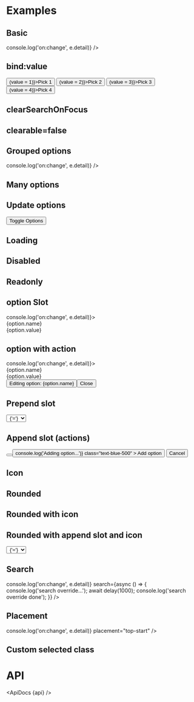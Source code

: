 <script>
  import { mdiMagnify, mdiPlus, mdiPencil } from '@mdi/js';

  import api from '$lib/components/SelectField.svelte?raw&sveld';
  import ApiDocs from '$lib/components/ApiDocs.svelte';

  import Button from '$lib/components/Button.svelte';
  import Dialog from '$lib/components/Dialog.svelte';
  import Drawer from '$lib/components/Drawer.svelte';
  import Preview from '$lib/components/Preview.svelte';
  import MenuItem from '$lib/components/MenuItem.svelte';
  import Stack from '$lib/components/Stack.svelte';
  import SelectField from '$lib/components/SelectField.svelte';
  import TextField from '$lib/components/TextField.svelte';
  import Toggle from '$lib/components/Toggle.svelte';


  import { delay } from '$lib/utils/promise';
  import { cls } from '$lib/utils/styles';

  const options = [
    { name: 'One', value: 1 },
    { name: 'Two', value: 2 },
    { name: 'Three', value: 3 },
    { name: 'Four', value: 4 },
  ];
  const optionsWithGroup = [
    { name: 'One', value: 1, group: "First" },
    { name: 'Two', value: 2, group: "First" },
    { name: 'Three', value: 3, group: "Second" },
    { name: 'Four', value: 4, group: "Second" },
    { name: 'Five', value: 5, group: "Second" },
    { name: 'Six', value: 6, group: "Third" },
    { name: 'Seven', value: 7, group: "Third" },
  ];

  const manyOptions = Array.from({ length: 100 }).map((_, i) => ({ name: `${i + 1}`, value: i + 1 }))

  const newOptions = [
    { name: 'Foo', value: 1 },
    { name: 'Bar', value: 2 },
    { name: 'Baz', value: 3 },
  ];

  let value = 3;
</script>

# Examples

## Basic

<Preview>
  <SelectField {options} on:change={(e) => console.log('on:change', e.detail)} />
</Preview>

## bind:value

<Preview>
  <SelectField {options} bind:value />
  <Button on:click={() => (value = 1)}>Pick 1</Button>
  <Button on:click={() => (value = 2)}>Pick 2</Button>
  <Button on:click={() => (value = 3)}>Pick 3</Button>
  <Button on:click={() => (value = 4)}>Pick 4</Button>
</Preview>

## clearSearchOnFocus

<Preview>
  <SelectField {options} bind:value clearSearchOnFocus />
</Preview>

## clearable=false

<Preview>
  <SelectField {options} bind:value clearSearchOnFocus clearable={false} />
</Preview>

## Grouped options

<Preview>
  <SelectField options={optionsWithGroup} on:change={(e) => console.log('on:change', e.detail)} />
</Preview>

## Many options

<Preview>
  <SelectField options={manyOptions} />
</Preview>

## Update options

<Preview>
  <Toggle let:on let:toggle>
    <SelectField options={on ? newOptions : options} bind:value clearSearchOnFocus />
    <Button on:click={toggle}>Toggle Options</Button>
  </Toggle>
</Preview>

## Loading

<Preview>
  <SelectField {options} loading />
</Preview>

## Disabled

<Preview>
  <SelectField {options} disabled />
</Preview>

## Readonly

<Preview>
  <SelectField {options} value={1} readonly />
</Preview>

## option Slot

<Preview>
  <SelectField {options} on:change={(e) => console.log('on:change', e.detail)}>
    <div slot="option" let:option let:index let:selected let:highlightIndex>
      <MenuItem
        class={cls(
          index === highlightIndex && 'bg-black/5',
          option === selected && 'font-semibold',
          option.group ? 'px-4' : 'px-2',
        )}
        scrollIntoView={index === highlightIndex}
      >
        <div>
          <div>{option.name}</div>
          <div class="text-sm text-black/50">{option.value}</div>
        </div>
      </MenuItem>
    </div>
  </SelectField>
</Preview>

## option with action

<Preview>
  <SelectField {options} on:change={(e) => console.log('on:change', e.detail)}>
    <div slot="option" let:option let:index let:selected let:highlightIndex>
      <MenuItem
        class={cls(
          index === highlightIndex && 'bg-black/5',
          option === selected && 'font-semibold',
          option.group ? 'px-4' : 'px-2',
        )}
        scrollIntoView={index === highlightIndex}
      >
        <div class="grid grid-cols-[1fr,auto] options-center w-full">
          <div>
            <div>{option.name}</div>
            <div class="text-sm text-black/50">{option.value}</div>
          </div>
          <Toggle let:on={open} let:toggle let:toggleOff>
            <Button
              icon={mdiPencil}
              class="-m-1 p-1 text-xs text-gray-400 z-[9999]"
              on:click={toggle}
            />
            <Drawer {open} on:close={toggleOff} right class="w-[400px]">
              <div class="p-4">
                Editing option: {option.name}
              </div>
              <div class="fixed bottom-0 w-full flex justify-center bg-gray-500/25 p-1 border-t border-gray-400">
                <Button on:click={toggleOff}>Close</Button>
              </div>
            </Drawer>
          </Toggle>
        </div>
      </MenuItem>
    </div>
  </SelectField>
</Preview>

## Prepend slot

<Preview>
  <Toggle let:on={open} let:toggle>
    <SelectField {options}>
      <div slot="prepend" on:click|stopPropagation class="flex options-center">
        <select
          class="appearance-none bg-black/5 border rounded-full mr-2 px-4"
          style="text-align-last: center;"
        >
          <!-- <option /> -->
          <option>{'='}</option>
          <option>{'!='}</option>
          <option>{'>'}</option>
          <option>{'>='}</option>
          <option>{'<'}</option>
          <option>{'<='}</option>
        </select>
      </div>
    </SelectField>
  </Toggle>
</Preview>

## Append slot (actions)

<Preview>
  <Toggle let:on={open} let:toggle>
    <SelectField {options}>
      <span slot="append" on:click|stopPropagation>
        <Button icon={mdiPlus} class="text-black/50 p-2" on:click={toggle} />
      </span>
    </SelectField>
    <Dialog {open} on:close={toggle}>
      <div slot="title">Create new option</div>
      <div class="px-6 py-3 w-96">
        <TextField label="Name" autofocus />
      </div>
      <div slot="actions">
        <Button
          on:click={() => console.log('Adding option...')}
          class="text-blue-500"
        >
          Add option
        </Button>
        <Button>Cancel</Button>
      </div>
    </Dialog>
  </Toggle>
</Preview>

## Icon

<Preview>
  <SelectField {options} icon={mdiMagnify} />
</Preview>

## Rounded

<Preview>
  <SelectField {options} rounded />
</Preview>

## Rounded with icon

<Preview>
  <SelectField {options} icon={mdiMagnify} rounded />
</Preview>

## Rounded with append slot and icon

<Preview>
  <SelectField {options} icon={mdiMagnify} rounded>
    <span slot="prepend" on:click|stopPropagation>
      <select
        class="appearance-none bg-black/5 border rounded-full mr-2 px-4"
        style="text-align-last: center;"
      >
        <!-- <option /> -->
        <option>{'='}</option>
        <option>{'!='}</option>
        <option>{'>'}</option>
        <option>{'>='}</option>
        <option>{'<'}</option>
        <option>{'<='}</option>
      </select>
    </span>
  </SelectField>
</Preview>

## Search

<Preview>
  <SelectField
    {options}
    on:change={(e) => console.log('on:change', e.detail)}
    search={async () => {
      console.log('search override...');
      await delay(1000);
      console.log('search override done');
    }}
  />
</Preview>

## Placement

<Preview>
  <SelectField
    {options}
    on:change={(e) => console.log('on:change', e.detail)}
    placement="top-start"
  />
</Preview>

## Custom selected class

<Preview>
  <SelectField {options} bind:value clearSearchOnFocus classes={{ selected: 'bg-accent-500 text-white' }} />
</Preview>

<!-- ## Menu actions
<Preview>
<SelectField
  {options}
  on:change={(e) => {
    console.log('on:change', e.detail);
  }}
>
  <div slot="actions" class="p-2">
    <ToggleGroup contained class="w-full" selected="active">
      <div class="options w-full border">
        <ToggleOption value="active">Active</ToggleOption>
        <ToggleOption value="inaction">Inactive</ToggleOption>
        <ToggleOption value="all">All</ToggleOption>
      </div>
    </ToggleGroup>
  </div>
</SelectField>
</Preview>

<div class="h-96" /> -->

# API

<ApiDocs {api} />

